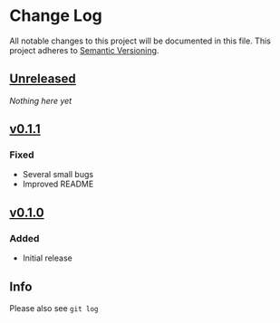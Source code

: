 # Change Log
All notable changes to this project will be documented in this file.
This project adheres to [Semantic Versioning](http://semver.org/).

## [Unreleased]

*Nothing here yet*

## [v0.1.1]
### Fixed

- Several small bugs
- Improved README

## [v0.1.0]
### Added
- Initial release


## Info

Please also see `git log`

[Unreleased]: https://github.com/timofurrer/click-man/compare/v0.1.1...HEAD
[v0.1.1]: https://github.com/timofurrer/click-man/compare/v0.1.0...v0.1.1
[v0.1.0]: https://github.com/timofurrer/click-man/compare/30626839cc048856f799eb0bcd9e731fff4221dc...v0.1.0
